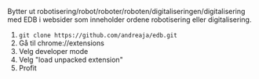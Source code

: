 Bytter ut robotisering/robot/roboter/roboten/digitaliseringen/digitalisering med EDB i websider som inneholder ordene robotisering eller digitalisering.

1. `git clone https://github.com/andreaja/edb.git`
2. Gå til chrome://extensions
3. Velg developer mode
4. Velg "load unpacked extension"
5. Profit

